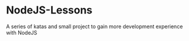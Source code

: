 # NodeJS-Lessons
A series of katas and small project to gain more development experience with NodeJS
